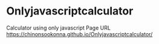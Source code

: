 # Onlyjavascriptcalculator
Calculator using only javascript
Page URL  https://chinonsookonna.github.io/Onlyjavascriptcalculator/
